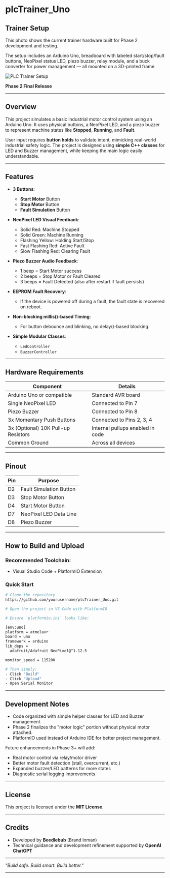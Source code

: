 # plcTrainer_Uno
## Trainer Setup

This photo shows the current trainer hardware built for Phase 2 development and testing.

The setup includes an Arduino Uno, breadboard with labeled start/stop/fault buttons, NeoPixel status LED, piezo buzzer, relay module, and a buck converter for power management — all mounted on a 3D-printed frame.

![PLC Trainer Setup](docs/plcTrainer_setup.jpg)



**Phase 2 Final Release**

---

## Overview

This project simulates a basic industrial motor control system using an Arduino Uno.
It uses physical buttons, a NeoPixel LED, and a piezo buzzer to represent machine states like **Stopped**, **Running**, and **Fault**.

User input requires **button holds** to validate intent, mimicking real-world industrial safety logic.
The project is designed using **simple C++ classes** for LED and Buzzer management, while keeping the main logic easily understandable.

---

## Features

- **3 Buttons**:
  - **Start Motor** Button
  - **Stop Motor** Button
  - **Fault Simulation** Button

- **NeoPixel LED Visual Feedback**:
  - Solid Red: Machine Stopped
  - Solid Green: Machine Running
  - Flashing Yellow: Holding Start/Stop
  - Fast Flashing Red: Active Fault
  - Slow Flashing Red: Clearing Fault

- **Piezo Buzzer Audio Feedback**:
  - 1 beep = Start Motor success
  - 2 beeps = Stop Motor or Fault Cleared
  - 3 beeps = Fault Detected (also after restart if fault persists)

- **EEPROM Fault Recovery**:
  - If the device is powered off during a fault, the fault state is recovered on reboot.

- **Non-blocking millis()-based Timing**:
  - For button debounce and blinking, no delay()-based blocking.

- **Simple Modular Classes**:
  - `LedController`
  - `BuzzerController`

---

## Hardware Requirements

| Component                     | Details                          |
| ------------------------------ | -------------------------------- |
| Arduino Uno or compatible      | Standard AVR board               |
| Single NeoPixel LED            | Connected to Pin 7               |
| Piezo Buzzer                   | Connected to Pin 8               |
| 3x Momentary Push Buttons      | Connected to Pins 2, 3, 4        |
| 3x (Optional) 10K Pull-up Resistors | Internal pullups enabled in code |
| Common Ground                  | Across all devices               |

---

## Pinout

| Pin | Purpose                      |
| --- | ----------------------------- |
| D2  | Fault Simulation Button       |
| D3  | Stop Motor Button             |
| D4  | Start Motor Button            |
| D7  | NeoPixel LED Data Line        |
| D8  | Piezo Buzzer                  |


---

## How to Build and Upload

### Recommended Toolchain:
- Visual Studio Code + PlatformIO Extension

### Quick Start
```bash
# Clone the repository
https://github.com/yourusername/plcTrainer_Uno.git

# Open the project in VS Code with PlatformIO

# Ensure `platformio.ini` looks like:

[env:uno]
platform = atmelavr
board = uno
framework = arduino
lib_deps =
  adafruit/Adafruit NeoPixel@^1.12.5

monitor_speed = 115200

# Then simply:
- Click "Build"
- Click "Upload"
- Open Serial Monitor
```

---

## Development Notes

- Code organized with simple helper classes for LED and Buzzer management.
- Phase 2 finalizes the "motor logic" portion without physical motor attached.
- PlatformIO used instead of Arduino IDE for better project management.

Future enhancements in Phase 3+ will add:
- Real motor control via relay/motor driver
- Better motor fault detection (stall, overcurrent, etc.)
- Expanded buzzer/LED patterns for more states
- Diagnostic serial logging improvements

---

## License

This project is licensed under the **MIT License**.

---

## Credits

- Developed by **Beedlebub** (Brand Inman)
- Technical guidance and development refinement supported by **OpenAI ChatGPT**

---

_"Build safe. Build smart. Build better."_

---


